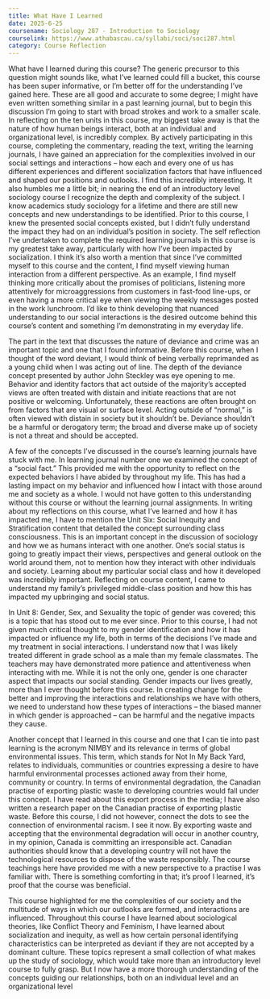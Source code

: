 ```yaml
---
title: What Have I Learned
date: 2025-6-25
coursename: Sociology 287 - Introduction to Sociology
courselink: https://www.athabascau.ca/syllabi/soci/soci287.html
category: Course Reflection
---
```


What have I learned during this course? The generic precursor to this question might sounds like, what 
I’ve learned could fill a bucket, this course has been super informative, or I’m better off for the 
understanding I’ve gained here. These are all good and accurate to some degree; I might have even 
written something similar in a past learning journal, but to begin this discussion I’m going to start with 
broad strokes and work to a smaller scale. In reflecting on the ten units in this course, my biggest take 
away is that the nature of how human beings interact, both at an individual and organizational level, is 
incredibly complex. By actively participating in this course, completing the commentary, reading the 
text, writing the learning journals, I have gained an appreciation for the complexities involved in our 
social settings and interactions – how each and every one of us has different experiences and different 
socialization factors that have influenced and shaped our positions and outlooks. I find this incredibly 
interesting. It also humbles me a little bit; in nearing the end of an introductory level sociology course I
recognize the depth and complexity of the subject. I know academics study sociology for a lifetime and
there are still new concepts and new understandings to be identified. Prior to this course, I knew the 
presented social concepts existed, but I didn’t fully understand the impact they had on an individual’s 
position in society. The self reflection I’ve undertaken to complete the required learning journals in this
course is my greatest take away, particularly with how I’ve been impacted by socialization. I think it’s 
also worth a mention that since I’ve committed myself to this course and the content, I find myself 
viewing human interaction from a different perspective. As an example, I find myself thinking more 
critically about the promises of politicians, listening more attentively for microaggressions from 
customers in fast-food line-ups, or even having a more critical eye when viewing the weekly messages 
posted in the work lunchroom. I’d like to think developing that nuanced understanding to our social 
interactions is the desired outcome behind this course’s content and something I’m demonstrating in 
my everyday life.

The part in the text that discusses the nature of deviance and crime was an important topic and one that 
I found informative. Before this course, when I thought of the word deviant, I would think of being 
verbally reprimanded as a young child when I was acting out of line. The depth of the deviance concept
presented by author John Steckley was eye opening to me. Behavior and identity factors that act 
outside of the majority’s accepted views are often treated with distain and initiate reactions that are not 
positive or welcoming. Unfortunately, these reactions are often brought on from factors that are visual 
or surface level. Acting outside of “normal,” is often viewed with distain in society but it shouldn’t be. 
Deviance shouldn’t be a harmful or derogatory term; the broad and diverse make up of society is not a 
threat and should be accepted.

A few of the concepts I’ve discussed in the course’s learning journals have stuck with me. In learning 
journal number one we examined the concept of a “social fact.” This provided me with the opportunity 
to reflect on the expected behaviors I have abided by throughout my life. This has had a lasting impact 
on my behavior and influenced how I intact with those around me and society as a whole. I would not 
have gotten to this understanding without this course or without the learning journal assignments. In 
writing about my reflections on this course, what I’ve learned and how it has impacted me, I have to 
mention the Unit Six: Social Inequity and Stratification content that detailed the concept surrounding 
class consciousness. This is an important concept in the discussion of sociology and how we as humans
interact with one another. One’s social status is going to greatly impact their views, perspectives and 
general outlook on the world around them, not to mention how they interact with other individuals and 
society. Learning about my particular social class and how it developed was incredibly important. 
Reflecting on course content, I came to understand my family’s privileged middle-class position and 
how this has impacted my upbringing and social status. 

In Unit 8: Gender, Sex, and Sexuality the topic of gender was covered; this is a topic that has stood out 
to me ever since. Prior to this course, I had not given much critical thought to my gender identification 
and how it has impacted or influence my life, both in terms of the decisions I’ve made and my 
treatment in social interactions. I understand now that I was likely treated different in grade school as a 
male than my female classmates. The teachers may have demonstrated more patience and attentiveness 
when interacting with me. While it is not the only one, gender is one character aspect that impacts our 
social standing. Gender impacts our lives greatly, more than I ever thought before this course. In 
creating change for the better and improving the interactions and relationships we have with others, we need to
understand how these types of interactions – the biased manner in which gender is approached 
– can be harmful and the negative impacts they cause.

Another concept that I learned in this course and one that I can tie into past learning is the acronym 
NIMBY and its relevance in terms of global environmental issues. This term, which stands for Not In 
My Back Yard, relates to individuals, communities or countries expressing a desire to have harmful 
environmental processes actioned away from their home, community or country. In terms of 
environmental degradation, the Canadian practise of exporting plastic waste to developing countries 
would fall under this concept. I have read about this export process in the media; I have also written a 
research paper on the Canadian practise of exporting plastic waste. Before this course, I did not 
however, connect the dots to see the connection of environmental racism. I see it now. By exporting 
waste and accepting that the environmental degradation will occur in another country, in my opinion, 
Canada is committing an irresponsible act. Canadian authorities should know that a developing country
will not have the technological resources to dispose of the waste responsibly. The course teachings here
have provided me with a new perspective to a practise I was familiar with. There is something 
comforting in that; it’s proof I learned, it’s proof that the course was beneficial.

This course highlighted for me the complexities of our society and the multitude of ways in which our 
outlooks are formed, and interactions are influenced. Throughout this course I have learned about 
sociological theories, like Conflict Theory and Feminism, I have learned about socialization and 
inequity, as well as how certain personal identifying characteristics can be interpreted as deviant if they
are not accepted by a dominant culture. These topics represent a small collection of what makes up the 
study of sociology, which would take more than an introductory level course to fully grasp. But I now 
have a more thorough understanding of the concepts guiding our relationships, both on an individual 
level and an organizational level
